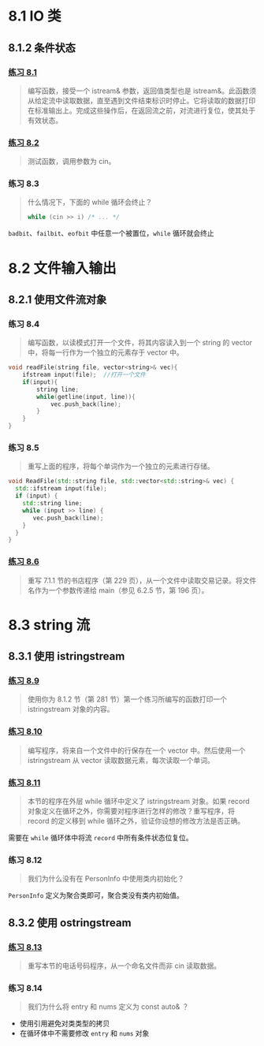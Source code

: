 # 8.1 IO 类

## 8.1.2 条件状态

### [练习 8.1](8_1.h)

> 编写函数，接受一个 istream& 参数，返回值类型也是 istream&。此函数须从给定流中读取数据，直至遇到文件结束标识时停止。它将读取的数据打印在标准输出上。完成这些操作后，在返回流之前，对流进行复位，使其处于有效状态。

### [练习 8.2](8_2.cpp)

> 测试函数，调用参数为 cin。

### 练习 8.3

> 什么情况下，下面的 while 循环会终止？
>
> ```cpp
> while (cin >> i) /* ... */
> ```

`badbit`、`failbit`、`eofbit` 中任意一个被置位，`while` 循环就会终止

# 8.2 文件输入输出

## 8.2.1 使用文件流对象

### 练习 8.4

> 编写函数，以读模式打开一个文件，将其内容读入到一个 string 的 vector 中，将每一行作为一个独立的元素存于 vector 中。

```cpp
void readFile(string file, vector<string>& vec){
    ifstream input(file);  //打开一个文件
    if(input){
        string line;
        while(getline(input, line)){
            vec.push_back(line);
        }
    }
}
```

### 练习 8.5

> 重写上面的程序，将每个单词作为一个独立的元素进行存储。

```cpp
void ReadFile(std::string file, std::vector<std::string>& vec) {
  std::ifstream input(file);
  if (input) {
    std::string line;
    while (input >> line) {
       vec.push_back(line);
    }
  }
}
```

### [练习 8.6](8_6.cpp)

> 重写 7.1.1 节的书店程序（第 229 页），从一个文件中读取交易记录。将文件名作为一个参数传递给 main（参见 6.2.5 节，第 196 页）。

# 8.3 string 流

## 8.3.1 使用 istringstream

### [练习 8.9](8_9.cpp)

> 使用你为 8.1.2 节（第 281 节）第一个练习所编写的函数打印一个 istringstream 对象的内容。

### [练习 8.10](8_10.cpp)

> 编写程序，将来自一个文件中的行保存在一个 vector 中。然后使用一个 istringstream 从 vector 读取数据元素，每次读取一个单词。

### [练习 8.11](8_11.cpp)

> 本节的程序在外层 while 循环中定义了 istringstream 对象。如果 record 对象定义在循环之外，你需要对程序进行怎样的修改？重写程序，将 record 的定义移到 while 循环之外，验证你设想的修改方法是否正确。

需要在 `while` 循环体中将流 `record` 中所有条件状态位复位。

### 练习 8.12

> 我们为什么没有在 PersonInfo 中使用类内初始化？

`PersonInfo` 定义为聚合类即可，聚合类没有类内初始值。

## 8.3.2 使用 ostringstream

### [练习 8.13](8_13.cpp)

> 重写本节的电话号码程序，从一个命名文件而非 cin 读取数据。

### 练习 8.14

> 我们为什么将 entry 和 nums 定义为 const auto& ？

- 使用引用避免对类类型的拷贝
- 在循环体中不需要修改 `entry` 和 `nums` 对象
